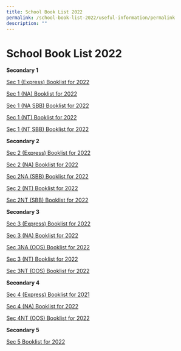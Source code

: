 ```yaml
---
title: School Book List 2022
permalink: /school-book-list-2022/useful-information/permalink
description: ""
---
```

School Book List 2022
=====================

**Secondary 1**  

[Sec 1 (Express) Booklist for 2022](/files/AMSS%20S1%20EXP%20final.pdf)
  
[Sec 1 (NA) Booklist for 2022](/files/AMSS%20S1%20NA%20final.pdf)
  
[Sec 1 (NA SBB) Booklist for 2022](/files/AMSS%20S1%20NA%20SBB%20final.pdf)
  
[Sec 1 (NT) Booklist for 2022](/files/AMSS%20S1%20NT%20final.pdf)
  
[Sec 1 (NT SBB) Booklist for 2022](/files/AMSS%20S1%20NT%20SBB%20final.pdf)

**Secondary 2**  

[Sec 2 (Express) Booklist for 2022](/files/AMSS%20S2%20EXP.pdf)
  
[Sec 2 (NA) Booklist for 2022](/files/AMSS%20S2%20NA.pdf)  
  
[Sec 2NA (SBB) Booklist for 2022](/files/AMSS%20S2%20NA%20SBB.pdf) 

[Sec 2 (NT) Booklist for 2022](/files/AMSS%20S2%20NT.pdf)  
  
[Sec 2NT (SBB) Booklist for 2022](/files/AMSS%20S2%20NT%20SBB.pdf)  

**Secondary 3**

[Sec 3 (Express) Booklist for 2022](/files/AMSS%20S3%20EXP.pdf)
  
[Sec 3 (NA) Booklist for 2022](/files/AMSS%20S3%20NA.pdf)  
  
[Sec 3NA (OOS) Booklist for 2022](/files/AMSS%20S3%20NA%20OOS.pdf)  
  
[Sec 3 (NT) Booklist for 2022](/files/AMSS%20S3%20NT.pdf)  
  
[Sec 3NT (OOS) Booklist for 2022](/files/AMSS%20S3%20NT%20OOS.pdf)  
  

****Secondary 4****

[Sec 4 (Express) Booklist for 2021](/files/AMSS%20S4%20EXP.pdf)  
  
[Sec 4 (NA) Booklist for 2022](/files/AMSS%20S4%20NA.pdf)  
  
[Sec 4NT (OOS) Booklist for 2022](/files/AMSS%20S4%20NT%20OOS.pdf)  

**Secondary 5**

[Sec 5 Booklist for 2022]([](/files/AMSS%20S5%20NA.pdf))